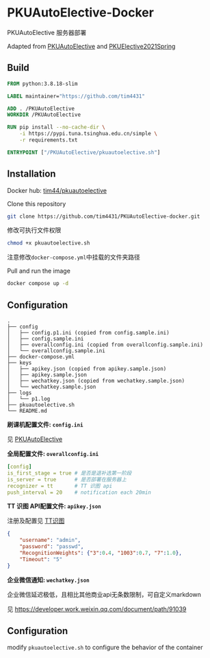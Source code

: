 # PKUAutoElective-Docker

PKUAutoElective 服务器部署

Adapted from [PKUAutoElective](https://github.com/zhongxinghong/PKUAutoElective) and [PKUElective2021Spring](https://github.com/Mzhhh/PKUElective2021Spring)

## Build
```dockerfile
FROM python:3.8.18-slim

LABEL maintainer="https://github.com/tim4431"

ADD . /PKUAutoElective
WORKDIR /PKUAutoElective

RUN pip install --no-cache-dir \
    -i https://pypi.tuna.tsinghua.edu.cn/simple \
    -r requirements.txt

ENTRYPOINT ["/PKUAutoElective/pkuautoelective.sh"]
```

## Installation
Docker hub: [tim44/pkuautoelective](https://hub.docker.com/repository/docker/tim44/pkuautoelective-docker)

Clone this repository
```bash
git clone https://github.com/tim4431/PKUAutoElective-docker.git
```

修改可执行文件权限
```bash
chmod +x pkuautoelective.sh
```

注意修改`docker-compose.yml`中挂载的文件夹路径

Pull and run the image
```bash
docker compose up -d
```

## Configuration
```
.
├── config
│   ├── config.p1.ini (copied from config.sample.ini)
│   ├── config.sample.ini
│   ├── overallconfig.ini (copied from overallconfig.sample.ini)
│   └── overallconfig.sample.ini
├── docker-compose.yml
├── keys
│   ├── apikey.json (copied from apikey.sample.json)
│   ├── apikey.sample.json
│   ├── wechatkey.json (copied from wechatkey.sample.json)
│   └── wechatkey.sample.json
├── logs
│   └── p1.log
├── pkuautoelective.sh
└── README.md
```

**刷课机配置文件: `config.ini`**

见 [PKUAutoElective](https://github.com/zhongxinghong/PKUAutoElective)


**全局配置文件: `overallconfig.ini`**

```yaml
[config]
is_first_stage = true # 是否是退补选第一阶段
is_server = true      # 是否部署在服务器上
recognizer = tt       # TT 识图 api
push_interval = 20    # notification each 20min
```

**TT 识图 API配置文件: `apikey.json`**

注册及配置见 [TT识图](http://www.ttshitu.com/)
```json
{
    "username": "admin",
    "password": "passwd",
    "RecognitionWeights": {"3":0.4, "1003":0.7, "7":1.0},
    "Timeout": "5"
}
```

**企业微信通知: `wechatkey.json`**

企业微信延迟极低，且相比其他商业api无条数限制，可自定义markdown

见 https://developer.work.weixin.qq.com/document/path/91039


## Configuration
modify `pkuautoelective.sh` to configure the behavior of the container